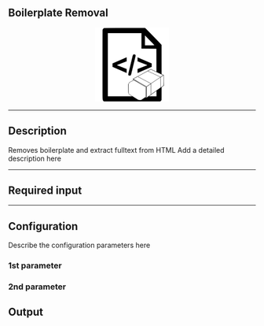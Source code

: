 ## Boilerplate Removal

<p align="center"> 
    <img src="icon.png" width="150px;" class="pe-image-documentation"/>
</p>

***

## Description

Removes boilerplate and extract fulltext from HTML
Add a detailed description here

***

## Required input


***

## Configuration

Describe the configuration parameters here

### 1st parameter


### 2nd parameter

## Output
